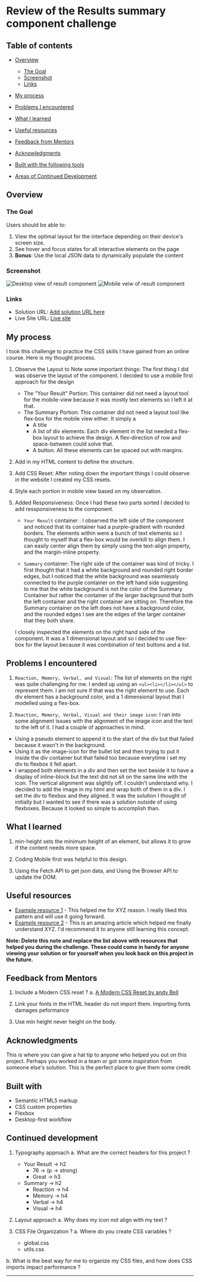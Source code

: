 # Review of the Results summary component challenge

## Table of contents

- [Overview](#overview)
  - [The Goal](#the-goal)
  - [Screenshot](#screenshot)
  - [Links](#links)

- [My process](#my-process)

- [Problems I encountered](#problems-i-encountered)
- [What I learned](#what-i-learned)
- [Useful resources](#useful-resources)
- [Feedback from Mentors](#feedback-from-mentors)
- [Acknowledgments](#acknowledgments)
- [Built with the following tools](#built-with)

- [Areas of Continued Development](#continued-development)


## Overview

### The Goal
Users should be able to:

1. View the optimal layout for the interface depending on their device's screen size.
2. See hover and focus states for all interactive elements on the page
3. **Bonus**: Use the local JSON data to dynamically populate the content

### Screenshot
![Desktop view of result component](./assets/images/solution-screenshot.png)
![Mobile veiw of result component](./assets/images/mobile-view-solution-screenshot.png)

### Links

- Solution URL: [Add solution URL here]()
- Live Site URL: [Live site](https://fumzy123.github.io/results-summary-component/)



## My process
I took this challenge to practice the CSS skills I have gained from an online course. Here is my thought process.

1. Observe the Layout to Note some important things: The first thing I did was observe the layout of the component. I decided to use a mobile first approach for the design
    - The "Your Result" Portion: This container did not need a layout tool for the mobile-view because it was mostly text elements so I left it at that.
    - The Summary Portion: This container did not need a layout tool like flex-box for the mobile view either. It simply a
      - A title
      - A list of div elements: Each div element in the list needed a flex-box layout to achieve the design. A flex-direction of row and space-between could solve that.
      - A button.
      All these elements can be spaced out with margins.

2. Add in my HTML content to define the structure.

3. Add CSS Reset: After noting down the important things I could observe in the website I created my CSS resets.

4. Style each portion in mobile view based on my observation.

4. Added Responsiveness: Once I had these two parts sorted I decided to add ressponsiveness to the component. 
    -  `Your Result` container : I observed the left side of the component and noticed that its container had a purple-gradient with rounded borders. The elements within were a bunch of text elements so I thought to myself that a flex-box would be overkill to align them. I can easily center align them by simply using the text-align property, and the margin-inline property. 

    - `Summary` container: The right side of the container was kind of tricky. I first thought that it had a white background and rounded right border edges, but I noticed that the white background was seamlessly connected to the purple container on the left hand side suggesting to me that the white background is not the color of the Summary Container but rather the container of the larger background that both the left container and the right container are sitting on. Therefore the Summary container on the left does not have a background color, and the rounded edges I see are the edges of the larger container that they both share.
    
    I closely inspected the elements on the right hand side of the component. It was a 1 dimensional layout and so i decided to use flex-box for the layout because it was combination of text buttons and a list.


## Problems I encountered

1. `Reaction, Memory, Verbal, and Visual`: The list of elements on the right was quite challenging for me. I ended up using an `<ul><li></li></ul>` to represent them. I am not sure if that was the right element to use. Each div element has a background color, and a 1 dimensional layout that I modelled using a flex-box.

2. `Reaction, Memory, Verbal, Visual and their image icon`: I ran into some alignment issues with the alignment of the image icon and the text to the left of it. I had a couple of approaches in mind.
  - Using a pseudo element to append it to the start of the div but that failed because it wasn't in the background.
  - Using it as the image-icon for the bullet list and then trying to put it inside the div container but that failed too because everytime i set my div to flexbox it fell apart.
  - I wrapped both elements in a div and then set the text beside it to have a display of inline-block but the text did not sit on the same line with the icon. The vertical alignment was slightly off. I couldn't understand why.
  I decided to add the image in my html and wrap both of them in a div. I set the div to flexbox and they aligned. It was the solution I thought of initially but I wanted to see if there was a solution outside of using flexboxes. Because it looked so simple to accomplish than.


## What I learned

 1. min-height sets the minimum height of an element, but allows it to grow if the content needs more space.

 2. Coding Mobile first was helpful to this design.

 3. Using the Fetch API to get json data, and Using the Browser API to update the DOM.


 ## Useful resources

- [Example resource 1](https://www.example.com) - This helped me for XYZ reason. I really liked this pattern and will use it going forward.
- [Example resource 2](https://www.example.com) - This is an amazing article which helped me finally understand XYZ. I'd recommend it to anyone still learning this concept.

**Note: Delete this note and replace the list above with resources that helped you during the challenge. These could come in handy for anyone viewing your solution or for yourself when you look back on this project in the future.**


## Feedback from Mentors
1. Include a Modern CSS reset ?
 a. [A Modern CSS Reset by andy Bell](https://andy-bell.co.uk/a-more-modern-css-reset/)

2. Link your fonts in the HTML header do not import them. Importing fonts damages peformance

3. Use min height never height on the body.


## Acknowledgments

This is where you can give a hat tip to anyone who helped you out on this project. Perhaps you worked in a team or got some inspiration from someone else's solution. This is the perfect place to give them some credit.


## Built with
- Semantic HTML5 markup
- CSS custom properties
- Flexbox
- Desktop-first workflow


## Continued development
<!-- Use this section to outline areas that you want to continue focusing on in future projects. These could be concepts you're still not completely comfortable with or techniques you found useful that you want to refine and perfect. -->

1. Typography approach
  a. What are the correct headers for this project ?
    - Your Result -> h2
        - 76 -> (p -> strong)
        - Great -> h3
    - Summary -> h2
        - Reaction -> h4
        - Memory -> h4
        - Verbal -> h4
        - Visual -> h4
  
2. Layout approach
  a. Why does my icon not align with my text ?

3. CSS File Organization ?
  a. Where do you create CSS variables ?
    - global.css
    - utils.css
  
  b. What is the best way for me to organize my CSS files, and how does CSS imports impact performance ?
 















------------------------------------------------------------------------


<!--

If you want more help with writing markdown, we'd recommend checking out [The Markdown Guide](https://www.markdownguide.org/) to learn more.

## Author

- Website - [Add your name here](https://www.your-site.com)
- Frontend Mentor - [@yourusername](https://www.frontendmentor.io/profile/yourusername)
- Twitter - [@yourusername](https://www.twitter.com/yourusername)

**Note: Delete this note and add/remove/edit lines above based on what links you'd like to share.**


## Challenge Solution
This is a solution to the [Results summary component challenge on Frontend Mentor](https://www.frontendmentor.io/challenges/results-summary-component-CE_K6s0maV). Frontend Mentor challenges help you improve your coding skills by building realistic projects.  

-->